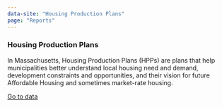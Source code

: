 ```yaml
---
data-site: "Housing Production Plans"
page: "Reports"
---
```

<h3 class="external-site__title">Housing Production Plans</h3>

In Massachusetts, Housing Production Plans (HPPs) are plans that help municipalities better understand local housing need and demand, development constraints and opportunities, and their vision for future Affordable Housing and sometimes market-rate housing.

<a href="https://hpp.mapc.org" class="external-site__link">Go to data</a>